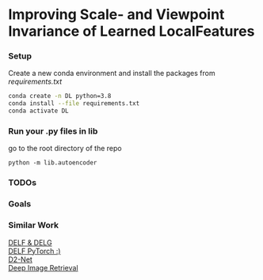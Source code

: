 # Improving Scale- and Viewpoint Invariance of Learned LocalFeatures

### Setup
Create a new conda environment and install the packages from *requirements.txt*
```bash
conda create -n DL python=3.8
conda install --file requirements.txt
conda activate DL
```


### Run your .py files in lib
go to the root directory of the repo
```
python -m lib.autoencoder
```
### TODOs

### Goals

### Similar Work
[DELF & DELG](https://github.com/tensorflow/models/tree/master/research/delf)  
[DELF PyTorch :) ](https://github.com/nashory/DeLF-pytorch)  
[D2-Net](https://github.com/mihaidusmanu/d2-net)  
[Deep Image Retrieval](https://github.com/naver/deep-image-retrieval)  
